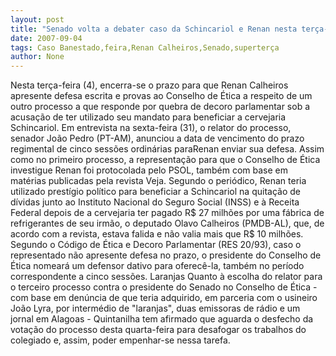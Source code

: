 ```yaml
---
layout: post
title: "Senado volta a debater caso da Schincariol e Renan nesta terça-feira"
date: 2007-09-04
tags: Caso Banestado,feira,Renan Calheiros,Senado,superterça
author: None
---
```

Nesta ter&ccedil;a-feira (4), encerra-se o prazo para que Renan Calheiros apresente defesa escrita e provas ao Conselho de &Eacute;tica a respeito de um outro processo a que responde por quebra de decoro parlamentar sob a acusa&ccedil;&atilde;o de ter utilizado seu mandato para beneficiar a cervejaria Schincariol. 
Em entrevista na sexta-feira (31), o relator do processo, senador Jo&atilde;o Pedro (PT-AM), anunciou a data de vencimento do prazo regimental de cinco sess&otilde;es ordin&aacute;rias paraRenan enviar sua defesa.
Assim como no primeiro processo, a representa&ccedil;&atilde;o para que o Conselho de &Eacute;tica investigue Renan foi protocolada pelo PSOL, tamb&eacute;m com base em mat&eacute;rias publicadas pela revista Veja. Segundo o peri&oacute;dico, Renan teria utilizado prest&iacute;gio pol&iacute;tico para beneficiar a Schincariol na quita&ccedil;&atilde;o de d&iacute;vidas junto ao Instituto Nacional do Seguro Social (INSS) e &agrave; Receita Federal depois de a cervejaria ter pagado R$ 27 milh&otilde;es por uma f&aacute;brica de refrigerantes de seu irm&atilde;o, o deputado Olavo Calheiros (PMDB-AL), que, de acordo com a revista, estava falida e n&atilde;o valia mais que R$ 10 milh&otilde;es.
Segundo o C&oacute;digo de &Eacute;tica e Decoro Parlamentar (RES 20/93), caso o representado n&atilde;o apresente defesa no prazo, o presidente do Conselho de &Eacute;tica nomear&aacute; um defensor dativo para oferec&ecirc;-la, tamb&eacute;m no per&iacute;odo correspondente a cinco sess&otilde;es.
Laranjas
Quanto &agrave; escolha do relator para o terceiro processo contra o presidente do Senado no Conselho de &Eacute;tica - com base em den&uacute;ncia de que teria adquirido, em parceria com o usineiro Jo&atilde;o Lyra, por interm&eacute;dio de &quot;laranjas&quot;, duas emissoras de r&aacute;dio e um jornal em Alagoas - Quintanilha tem afirmado que aguarda o desfecho da vota&ccedil;&atilde;o do processo desta quarta-feira para desafogar os trabalhos do colegiado e, assim, poder empenhar-se nessa tarefa.  